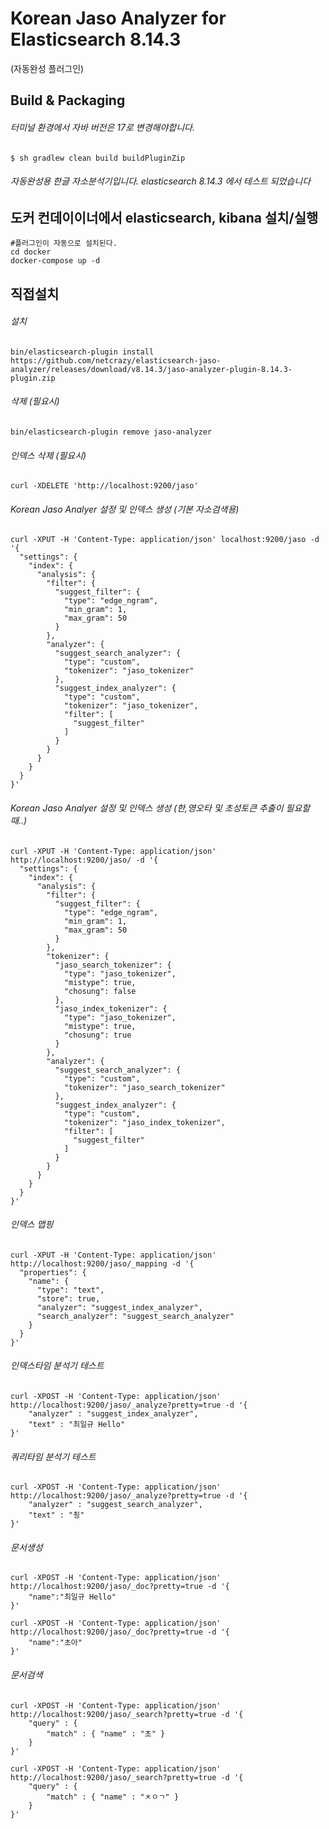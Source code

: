 # Korean Jaso Analyzer for Elasticsearch 8.14.3 
  (자동완성 플러그인)

## Build & Packaging

###### 터미널 환경에서 자바 버전은 17로 변경해야합니다.
~~~shell
$ sh gradlew clean build buildPluginZip
~~~

###### 자동완성용 한글 자소분석기입니다. elasticsearch 8.14.3 에서 테스트 되었습니다

## 도커 컨데이이너에서 elasticsearch, kibana 설치/실행
```
#플러그인이 자동으로 설치된다.
cd docker
docker-compose up -d
```

## 직접설치

###### *설치*
```
bin/elasticsearch-plugin install https://github.com/netcrazy/elasticsearch-jaso-analyzer/releases/download/v8.14.3/jaso-analyzer-plugin-8.14.3-plugin.zip
```

###### *삭제 (필요시)*
```
bin/elasticsearch-plugin remove jaso-analyzer
```

###### *인덱스 삭제 (필요시)*
```
curl -XDELETE 'http://localhost:9200/jaso'
```

###### *Korean Jaso Analyer 설정 및 인덱스 생성 (기본 자소검색용)*
```
curl -XPUT -H 'Content-Type: application/json' localhost:9200/jaso -d '{
  "settings": {
    "index": {
      "analysis": {
        "filter": {
          "suggest_filter": {
            "type": "edge_ngram",
            "min_gram": 1,
            "max_gram": 50
          }
        },
        "analyzer": {
          "suggest_search_analyzer": {
            "type": "custom",
            "tokenizer": "jaso_tokenizer"
          },
          "suggest_index_analyzer": {
            "type": "custom",
            "tokenizer": "jaso_tokenizer",
            "filter": [
              "suggest_filter"
            ]
          }
        }
      }
    }
  }
}'
```

###### *Korean Jaso Analyer 설정 및 인덱스 생성 (한,영오타 및 초성토큰 추출이 필요할 때..)*
```
curl -XPUT -H 'Content-Type: application/json' http://localhost:9200/jaso/ -d '{
  "settings": {
    "index": {
      "analysis": {
        "filter": {
          "suggest_filter": {
            "type": "edge_ngram",
            "min_gram": 1,
            "max_gram": 50
          }
        },
        "tokenizer": {
          "jaso_search_tokenizer": {
            "type": "jaso_tokenizer",
            "mistype": true,
            "chosung": false
          },
          "jaso_index_tokenizer": {
            "type": "jaso_tokenizer",
            "mistype": true,
            "chosung": true
          }
        },
        "analyzer": {
          "suggest_search_analyzer": {
            "type": "custom",
            "tokenizer": "jaso_search_tokenizer"
          },
          "suggest_index_analyzer": {
            "type": "custom",
            "tokenizer": "jaso_index_tokenizer",
            "filter": [
              "suggest_filter"
            ]
          }
        }
      }
    }
  }
}'
```

###### *인덱스 맵핑*
```
curl -XPUT -H 'Content-Type: application/json' http://localhost:9200/jaso/_mapping -d '{
  "properties": {
    "name": {
      "type": "text",
      "store": true,
      "analyzer": "suggest_index_analyzer",
      "search_analyzer": "suggest_search_analyzer"
    }
  }
}'
```


###### *인덱스타임 분석기 테스트*
```
curl -XPOST -H 'Content-Type: application/json' http://localhost:9200/jaso/_analyze?pretty=true -d '{
    "analyzer" : "suggest_index_analyzer",
    "text" : "최일규 Hello"
}'
```


###### *쿼리타임 분석기 테스트*
```
curl -XPOST -H 'Content-Type: application/json' http://localhost:9200/jaso/_analyze?pretty=true -d '{
    "analyzer" : "suggest_search_analyzer",
    "text" : "쵱"
}'
```


###### *문서생성*
```
curl -XPOST -H 'Content-Type: application/json' http://localhost:9200/jaso/_doc?pretty=true -d '{
    "name":"최일규 Hello"
}'

curl -XPOST -H 'Content-Type: application/json' http://localhost:9200/jaso/_doc?pretty=true -d '{
    "name":"초아"
}'
```

###### *문서검색*
```
curl -XPOST -H 'Content-Type: application/json' http://localhost:9200/jaso/_search?pretty=true -d '{
    "query" : {
        "match" : { "name" : "초" }
    }
}'

curl -XPOST -H 'Content-Type: application/json' http://localhost:9200/jaso/_search?pretty=true -d '{
    "query" : {
        "match" : { "name" : "ㅊㅇㄱ" }
    }
}'
```
